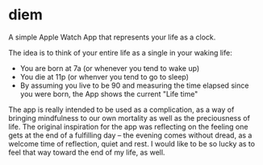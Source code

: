 # diem
A simple Apple Watch App that represents your life as a clock. 

The idea is to think of your entire life as a single in your waking life:
- You are born at 7a (or whenever you tend to wake up)
- You die at 11p (or whenver you tend to go to sleep)
- By assuming you live to be 90 and measuring the time elapsed since you were born, the App shows the current "Life time"

The app is really intended to be used as a complication, as a way of bringing mindfulness to our own mortality as well as the preciousness of life. 
The original inspiration for the app was reflecting on the feeling one gets at the end of a fulfilling day – the evening comes without dread, as a welcome time of
reflection, quiet and rest. I would like to be so lucky as to feel that way toward the end of my life, as well.
